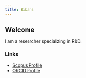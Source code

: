 ```yaml
---
title: Bibars
---
```


## Welcome

I am a researcher specializing in R&D.

### Links

- [Scopus Profile](https://www.scopus.com/authid/detail.uri?authorId=57239012100)
- [ORCID Profile]([orcid-link](https://www.scopus.com/authid/detail.uri?authorId=57239012100))
